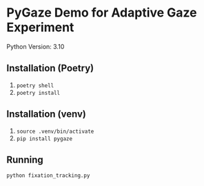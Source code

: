 # PyGaze Demo for Adaptive Gaze Experiment

Python Version: 3.10

## Installation (Poetry)

1. `poetry shell`
2. `poetry install`

## Installation (venv)

1. `source .venv/bin/activate`
2. `pip install pygaze`

## Running

`python fixation_tracking.py`
